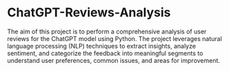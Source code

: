 # ChatGPT-Reviews-Analysis
The aim of this project is to perform a comprehensive analysis of user reviews for the ChatGPT model using Python. The project leverages natural language processing (NLP) techniques to extract insights, analyze sentiment, and categorize the feedback into meaningful segments to understand user preferences, common issues, and areas for improvement.
